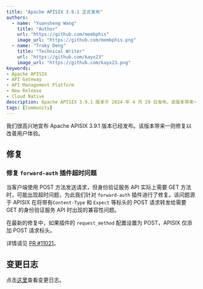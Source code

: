 ```yaml
---
title: "Apache APISIX 3.9.1 正式发布"
authors:
  - name: "Yuansheng Wang"
    title: "Author"
    url: "https://github.com/membphis"
    image_url: "https://github.com/membphis.png"
  - name: "Traky Deng"
    title: "Technical Writer"
    url: "https://github.com/kayx23"
    image_url: "https://github.com/kayx23.png"
keywords:
- Apache APISIX
- API Gateway
- API Management Platform
- New Release
- Cloud Native
description: Apache APISIX 3.9.1 版本于 2024 年 4 月 29 日发布。该版本带来一则修复。
tags: [Community]
---
```


我们很高兴地宣布 Apache APISIX 3.9.1 版本已经发布。该版本带来一则修复以改善用户体验。

<!--truncate-->

## 修复

### 修复 `forward-auth` 插件超时问题

当客户端使用 POST 方法发送请求，但身份验证服务 API 实际上需要 GET 方法时，可能出现超时问题，为此我们针对 `forward-auth` 插件进行了修复。该问题源于 APISIX 在将带有`Content-Type` 和 `Expect` 等标头的 POST 请求转发给需要 GET 的身份验证服务 API 时出现的兼容性问题。

在最新的修复中，如果插件的 `request_method` 配置设置为 POST，APISIX 仅添加 POST 请求标头。

详情请见 [PR #11021](https://github.com/apache/apisix/pull/11021)。

## 变更日志

点击[这里](https://github.com/apache/apisix/blob/release/3.9/CHANGELOG.md#391)查看变更日志。
